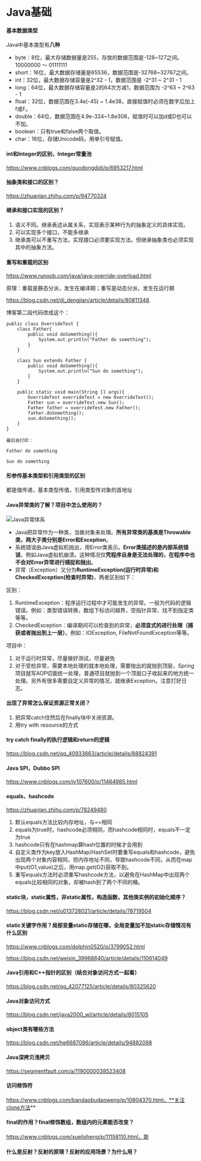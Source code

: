 # Java基础

#### 基本数据类型

Java中基本类型有**八种**  

* byte：8位，最大存储数据量是255，存放的数据范围是-128~127之间。  10000000 ～ 01111111
* short：16位，最大数据存储量是65536，数据范围是-32768~32767之间。
* int：32位，最大数据存储容量是2^32 - 1，数据范围是 -2^31 ~ 2^31 - 1
* long：64位，最大数据存储容量是2的64次方减1，数据范围为 -2^63 ~ 2^63 - 1
* float：32位，数据范围在3.4e(-45) ~ 1.4e38，直接赋值时必须在数字后加上f或F。
* double：64位，数据范围在4.9e-324~1.8e308，赋值时可以加d或D也可以不加。
* boolean：只有true和false两个取值。
* char：16位，存储Unicode码，用单引号赋值。

#### int和Integer的区别，Integer常量池

https://www.cnblogs.com/guodongdidi/p/6953217.html

#### 抽象类和接口的区别？

https://zhuanlan.zhihu.com/p/94770324

#### 继承和接口实现的区别？

1. 语义不同。继承表述从属关系，实现表示某种行为的抽象定义的具体实现。
2. 可以实现多个接口，不能多继承
3. 继承类可以不重写方法，实现接口必须要实现方法。但继承抽象类也必须实现其中的抽象方法。

#### 重写和重载的区别 

https://www.runoob.com/java/java-override-overload.html

原理：重载是静态分派，发生在编译期；重写是动态分派，发生在运行期   

https://blog.csdn.net/dj_dengjian/article/details/80811348. 

博客第二段代码改成这个：

```
public class OverrideTest {
    class Father{
        public void doSomething(){
            System.out.println("Father do something");
        }
    }

    class Sun extends Father {
        public void doSomething(){
            System.out.println("Sun do something");
        }
    }

    public static void main(String [] args){
        OverrideTest overrideTest = new OverrideTest();
        Father sun = overrideTest.new Sun();
        Father father = overrideTest.new Father();
        father.doSomething();
        sun.doSomething();
    }
}

最后会打印：

Father do something

Sun do something
```

#### 形参传基本类型和引用类型的区别

都是值传递，基本类型传值，引用类型传对象的首地址

#### Java异常类的了解？项目中怎么使用的？

![Java异常体系](./Pics/Java异常体系.png)  

* Java把异常作为一种类，当做对象来处理。**所有异常类的基类是Throwable类，两大子类分别是Error和Exception**。
* 系统错误由Java虚拟机抛出，用Error类表示。**Error类描述的是内部系统错误**，例如Java虚拟机崩溃。这种情况仅**凭程序自身是无法处理的，在程序中也不会对Error异常进行捕捉和抛出**。
* 异常（Exception）又分为**RuntimeException(运行时异常)和CheckedException(检查时异常)**，两者区别如下：

区别：

1. RuntimeException：程序运行过程中才可能发生的异常。一般为代码的逻辑错误。例如：类型错误转换，数组下标访问越界，空指针异常、找不到指定类等等。
2. CheckedException：编译期间可以检查到的异常，**必须显式的进行处理（捕获或者抛出到上一层）**。例如：IOException, FileNotFoundException等等。

项目中：

1. 对于运行时异常，尽量做好测试，尽量避免
2. 对于受检异常，需要本地处理的就本地处理，需要抛出的就抛到顶层，Spring项目就写AOP切面统一处理，普通项目就抛到一个顶层口子收起来的地方统一处理。另外有很多需要自定义异常的情况，就继承Exception。注意打好日志。

#### 出现了异常怎么保证资源正常关闭？

1. 把异常catch住然后在finally块中关闭资源。
2. 用try with resource的方式

#### try catch finally的执行逻辑和return的逻辑 

https://blog.csdn.net/qq_40933663/article/details/88824391

#### Java SPI，Dubbo SPI

https://www.cnblogs.com/jy107600/p/11464985.html

#### equals、hashcode

https://zhuanlan.zhihu.com/p/78249480   

1. 默认equals方法比较内存地址，与==相同
2. equals为true时，hashcode必须相同，而hashcode相同时，equals不一定为true
3. hashcode只有在hashmap算hash位置的时候才会用到
4. 自定义类作为key放入HashMap/HashSet时要重写equals和hashcode，避免出现两个对象内容相同，但内存地址不同，导致hashcode不同，从而在map中put(O1,value)之后，用map.get(O2)获取不到。
5. 重写equals方法时必须重写hashcode方法，以避免在HashMap中出现两个equals比较相同的对象，却被hash到了两个不同的桶。

#### static块，static属性，非static属性，构造函数，其他类实例的初始化顺序？

https://blog.csdn.net/u013728021/article/details/78719504  

#### static关键字作用？局部变量static存储在哪，全局变量加不加static存储情况有什么区别

https://www.cnblogs.com/dolphin0520/p/3799052.html  

https://blog.csdn.net/weixin_39968640/article/details/110614049  

#### Java引用和C++指针的区别（结合对象访问方式一起看）

https://blog.csdn.net/qq_42077125/article/details/80325620

#### Java对象访问方式

https://blog.csdn.net/java2000_wl/article/details/8015105  

#### object类有哪些方法

https://blog.csdn.net/he6687086/article/details/94882098

#### Java深拷贝浅拷贝

https://segmentfault.com/a/1190000038523408

#### 访问修饰符

https://www.cnblogs.com/bandaobudaoweng/p/10804370.html，**关注clone方法**

#### final的作用？final修饰数组，数组内的元素能否改变？

https://www.cnblogs.com/xuelisheng/p/11158110.html，能

#### 什么是反射？反射的原理？反射的应用场景？为什么用？



